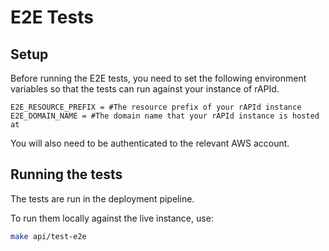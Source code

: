# E2E Tests

## Setup

Before running the E2E tests, you need to set the following environment variables so that the tests can run against your instance of rAPId.

```
E2E_RESOURCE_PREFIX = #The resource prefix of your rAPId instance
E2E_DOMAIN_NAME = #The domain name that your rAPId instance is hosted at
```

You will also need to be authenticated to the relevant AWS account.

## Running the tests

The tests are run in the deployment pipeline.

To run them locally against the live instance, use:

```bash
make api/test-e2e
```

